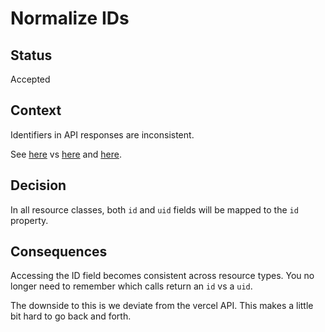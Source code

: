 # Normalize IDs

## Status

Accepted

## Context

Identifiers in API responses are inconsistent.

See [here]() vs [here]() and [here]().

## Decision

In all resource classes, both `id` and `uid` fields will be mapped to the `id` property.

## Consequences

Accessing the ID field becomes consistent across resource types. You no longer need to remember which calls return an `id` vs a `uid`.

The downside to this is we deviate from the vercel API. This makes a little bit hard to go back and forth.